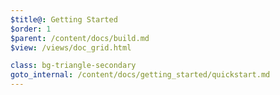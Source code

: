 ```yaml
---
$title@: Getting Started
$order: 1
$parent: /content/docs/build.md
$view: /views/doc_grid.html

class: bg-triangle-secondary
goto_internal: /content/docs/getting_started/quickstart.md
---
```

